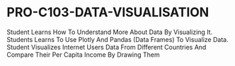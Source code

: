 # PRO-C103-DATA-VISUALISATION
Student Learns How To Understand More About Data By Visualizing It. Students Learns To Use Plotly And Pandas (Data Frames) To Visualize Data. Student Visualizes Internet Users Data From Different Countries And Compare Their Per Capita Income By Drawing Them
